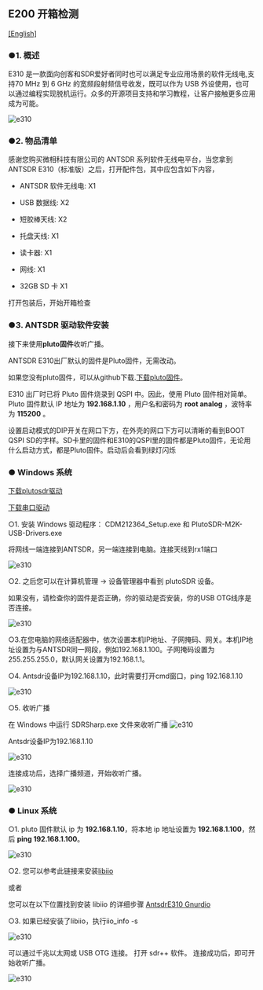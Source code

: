 ## E200 开箱检测

[[English]](../../../../device_and_usage_manual/ANTSDR_E_Series_Module/ANTSDR_E310_Reference_Manual/AntsdrE310_Unpacking_examination.html)

### ●1. 概述

E310 是一款面向创客和SDR爱好者同时也可以满足专业应用场景的软件无线电,支持70 MHz 到 6 GHz 的宽频段射频信号收发，既可以作为 USB 外设使用，也可以通过编程实现脱机运行。众多的开源项目支持和学习教程，让客户接触更多应用成为可能。

![e310](./ANTSDR_E310_Reference_Manual.assets/e310.jpg)

### ●2. 物品清单

感谢您购买微相科技有限公司的 ANTSDR 系列软件无线电平台，当您拿到ANTSDR E310（标准版）之后，打开配件包，其中应包含如下内容，

- ANTSDR 软件无线电: X1

- USB 数据线: X2 

- 短胶棒天线: X2

- 托盘天线: X1

- 读卡器: X1

- 网线: X1

- 32GB SD 卡 X1

打开包装后，开始开箱检查

### ●3. ANTSDR 驱动软件安装

接下来使用**pluto固件**收听广播。

ANTSDR E310出厂默认的固件是Pluto固件，无需改动。

如果您没有pluto固件，可以从github下载.[下载pluto固件](https://github.com/MicroPhase/antsdr-fw-patch/releases)。

E310 出厂时已将 Pluto 固件烧录到 QSPI 中。因此，使用 Pluto 固件相对简单。Pluto 固件默认 IP 地址为 **192.168.1.10** ，用户名和密码为 **root analog** ，波特率为 **115200** 。

设置启动模式的DIP开关在网口下方，在外壳的网口下方可以清晰的看到BOOT QSPI SD的字样。SD卡里的固件和E310的QSPI里的固件都是Pluto固件，无论用什么启动方式，都是Pluto固件。启动后会看到绿灯闪烁

### ● Windows 系统

[下载plutosdr驱动](https://wiki.analog.com/university/tools/pluto/drivers/windows)

[下载串口驱动](https://ftdichip.com/wp-content/uploads/2021/08/CDM212364_Setup.zip)

○1. 安装 Windows 驱动程序： CDM212364_Setup.exe 和 PlutoSDR-M2K-USB-Drivers.exe

将网线一端连接到ANTSDR，另一端连接到电脑。连接天线到rx1端口

![e310](./ANTSDR_E310_Reference_Manual.assets/E310_connect_.png)

○2. 之后您可以在计算机管理 -> 设备管理器中看到 plutoSDR 设备。

如果没有，请检查你的固件是否正确，你的驱动是否安装，你的USB OTG线序是否连接。

![e310](./ANTSDR_E310_Reference_Manual.assets/pluto_windows.png)

○3.在您电脑的网络适配器中，依次设置本机IP地址、子网掩码、网关。本机IP地址设置为与ANTSDR同一网段，例如192.168.1.100。子网掩码设置为255.255.255.0，默认网关设置为192.168.1.1。

○4. Antsdr设备IP为192.168.1.10，此时需要打开cmd窗口，ping 192.168.1.10

![e310](./ANTSDR_E310_Reference_Manual.assets/ping192168110.png)


○5. 收听广播

在 Windows 中运行 SDRSharp.exe 文件来收听广播
![e310](./ANTSDR_E310_Reference_Manual.assets/sdrsharp.png)

Antsdr设备IP为192.168.1.10

![e310](./ANTSDR_E310_Reference_Manual.assets/sdrsharp_connect.png)

连接成功后，选择广播频道，开始收听广播。

![e310](./ANTSDR_E310_Reference_Manual.assets/sdrsharp_fm_plutosdr.png)

### ● Linux 系统

○1. pluto 固件默认 ip 为 **192.168.1.10**，将本地 ip 地址设置为 **192.168.1.100**，然后 **ping 192.168.1.100**。

![e310](./ANTSDR_E310_Reference_Manual.assets/linux_ping192.168.1.10.png)

○2. 您可以参考此链接来安装[libiio](https://wiki.analog.com/resources/eval/user-guides/ad-fmcdaq2-ebz/software/linux/applications/libiio#:~:text=Libiio%20is%20a%20library%20that%20has%20been%20developed,of%20software%20interfacing%20Linux%20Industrial%20I%2FO%20%28IIO%29%20devices.)

或者

您可以在以下位置找到安装 libiio 的详细步骤 [AntsdrE310 Gnurdio](./AntsdrE310_gnurdio_cn.md)


○3. 如果已经安装了libiio，执行iio_info -s

![e310](./ANTSDR_E310_Reference_Manual.assets/linux_iio_info_s.png)


可以通过千兆以太网或 USB OTG 连接。
打开 sdr++ 软件。
连接成功后，即可开始收听广播。

![e310](./ANTSDR_E310_Reference_Manual.assets/linux_sdr++.png)
